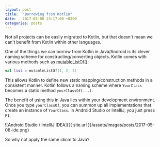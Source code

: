 ```yaml
---
layout: post
title:  "Borrowing from Kotlin"
date:   2017-05-08 23:17:00 +0200
categories: posts
---
```


Not all projects can be easily migrated to Kotlin, but that doesn't mean we can't benefit from Kotlin within other languages.

<!--more-->

One of the things we can borrow from Kotlin in Java/Android is its clever naming scheme for constructing/converting objects.
Kotlin comes with various methods such as [mutableListOf()](https://kotlinlang.org/api/latest/jvm/stdlib/kotlin.collections/mutable-list-of.html):

```kotlin
val list = mutableListOf(1, 2, 3)
```

This allows Kotlin to define new static mapping/construction methods in a consistent manner.
Kotlin follows a naming scheme where `YourClass` becomes a static method `yourClassOf(...)`.

The benefit of using this in Java lies within your development environment. Once you type `yourClassOf`,
you can summon up all implementations that create an instance of `YourClass`. In Android Studio or IntelliJ, you just press `F1`:

![Android Studio / IntelliJ IDEA]({{ site.url }}/assets/images/posts/2017-05-08-ide.png)

So why not apply the same idiom to Java?